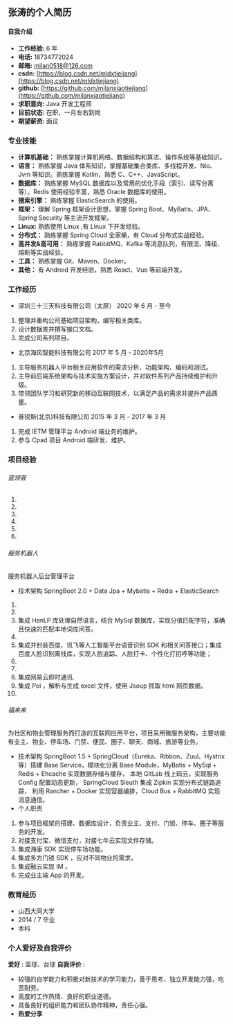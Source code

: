 ## 张涛的个人简历
#### 自我介绍
- **工作经验:** 6 年
- **电话:** 18734772024 
- **邮箱:** milan0518@126.com
- **csdn:** [https://blog.csdn.net/mldxtiejiang](https://blog.csdn.net/mldxtiejiang)
- **github:** [https://github.com/milanxiaotiejiang](https://github.com/milanxiaotiejiang)
- **求职意向:** Java 开发工程师 
- **目前状态:** 在职，一月左右到岗
- **期望薪资:** 面议
### 专业技能
* **计算机基础：** 熟练掌握计算机网络、数据结构和算法、操作系统等基础知识。
* **语言：** 熟练掌握 Java 体系知识，掌握基础集合类库、多线程开发、Nio、Jvm 等知识。熟练掌握 Kotlin，熟悉 C、C++、JavaScript。
* **数据库：** 熟练掌握 MySQL 数据库以及常用的优化手段（索引、读写分离等），Redis 使用经验丰富，熟悉 Oracle 数据库的使用。
* **搜索引擎：** 熟练掌握 ElasticSearch 的使用。
* **框架：** 理解 Spring 框架设计思想，掌握 Spring Boot、MyBatis、JPA、Spring Security 等主流开发框架。
* **Linux:** 熟练使用 Linux ,有 Linux 下开发经验。
* **分布式：** 熟练掌握 Spring Cloud 全家桶，有 Cloud 分布式实战经验。
* **高并发&高可用：** 熟练掌握 RabbitMQ、Kafka 等消息队列，有限流、降级、熔断等实战经验。
* **工具：** 熟练掌握 Git、Maven、Docker。
* **其他：** 有 Android 开发经验，熟悉 React、Vue 等前端开发。
### 工作经历
* 深圳三十三天科技有限公司（太原）
2020 年 6 月 - 至今
1. 整理并重构公司基础项目架构，编写相关类库。
2. 设计数据库并撰写接口文档。
3. 完成公司系列项目。
* 北京海风智能科技有限公司
2017 年 5 月 - 2020年5月
1. 主导服务机器人平台相关应用软件的需求分析、功能架构、编码和测试。
2. 主导前后端系统架构与技术实施方案设计，并对软件系列产品持续维护和升级。
3. 带领团队学习和研究新的移动互联网技术，以满足产品的需求并提升产品质量。
* 普锐斯(北京)科技有限公司
2015 年 3 月 - 2017 年 3 月
1. 完成 IETM 管理平台 Android 端业务的维护。
2. 参与 Cpad 项目 Android 端研发、维护。
### 项目经验
###### 蓝领荟
1. 
2. 
3. 
4. 
5. 
6. 
###### 服务机器人
服务机器人后台管理平台
* 技术架构
SpringBoot 2.0 + Data Jpa + Mybatis + Redis + ElasticSearch 
1. 
2. 
3. 集成 HanLP 库处理自然语言，结合 MySql 数据库，实现分值匹配字符，准确且快速的匹配本地词库问答。
4. 
5. 集成并封装百度、讯飞等人工智能平台语音识别 SDK 和相关问答接口；集成百度人脸识别离线库，实现人脸追踪、人脸打卡、个性化打招呼等功能；
7. 
8. 
9. 集成网易云即时通讯.
10. 集成 Poi ，解析与生成 excel 文件，使用 Jsoup 抓取 html 网页数据。
11. 
###### 福来来
为社区和物业管理服务而打造的互联网应用平台，项目采用微服务架构，主要功能有业主、物业、停车场、门禁、便民、圈子、聊天、商城、旅游等业务。
* 技术架构
SpringBoot 1.5 + SpringCloud（Eureka、Ribbon、Zuul、Hystrix 等）搭建 Base Service，模块化分离 Base Module，MyBatis + MySql + Redis + Ehcache 实现数据存储与缓存，
本地 GItLab 线上码云，实现服务 Config 配置动态更新，
SpringCloud Sleuth 集成 Zipkin 实现分布式链路追踪，
利用 Rancher + Docker 实现容器编排，Cloud Bus + RabbitMQ 实现消息通信。
* 个人职责
1. 参与项目框架的搭建、数据库设计，负责业主、支付、门锁、停车、圈子等服务的开发。
2. 对接支付宝、微信支付，对接七牛云实现文件存储。
3. 集成海康 SDK 实现停车场功能。
4. 集成多方门锁 SDK ，应对不同物业的需求。
5. 集成融云实现 IM 。
6. 完成业主端 App 的开发。
### 教育经历
* 山西大同大学
* 2014 / 7 毕业
* 本科
### 个人爱好及自我评价
**爱好 :**  篮球、台球
**自我评价 :**
* 较强的自学能力和积极对新技术的学习能力，善于思考，独立开发能力强，吃苦耐劳。
* 高度的工作热情、良好的职业道德。
* 具备良好的组织能力和团队协作精神，责任心强。
* **热爱分享**